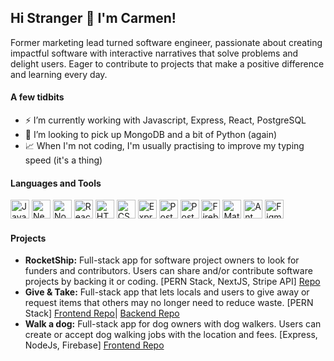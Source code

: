 ## Hi Stranger 👋 I'm Carmen!

Former marketing lead turned software engineer, passionate about creating impactful software with interactive narratives that solve problems and delight users. Eager to contribute to projects that make a positive difference and learning every day.

#### A few tidbits
- ⚡ I’m currently working with Javascript, Express, React, PostgreSQL
- 🌱 I’m looking to pick up MongoDB and a bit of Python (again)
- 📈 When I'm not coding, I'm usually practising to improve my typing speed (it's a thing)


#### Languages and Tools 
<div >

  [<img width="30" src="https://user-images.githubusercontent.com/25181517/117447155-6a868a00-af3d-11eb-9cfe-245df15c9f3f.png" alt="JavaScript" title="JavaScript"/>](https://developer.mozilla.org/en-US/docs/Web/JavaScript)
  [	<img width="30" src="https://github.com/marwin1991/profile-technology-icons/assets/136815194/5f8c622c-c217-4649-b0a9-7e0ee24bd704" alt="Next.js" title="Next.js"/>](https://nextjs.org)
  [	<img width="30" src="https://user-images.githubusercontent.com/25181517/183568594-85e280a7-0d7e-4d1a-9028-c8c2209e073c.png" alt="Node.js" title="Node.js"/>](https://nodejs.org)
[	<img width="30" src="https://user-images.githubusercontent.com/25181517/183897015-94a058a6-b86e-4e42-a37f-bf92061753e5.png" alt="React" title="React"/>](https://react.dev/)
[	<img width="30" src="https://user-images.githubusercontent.com/25181517/192158954-f88b5814-d510-4564-b285-dff7d6400dad.png" alt="HTML" title="HTML"/>](https://developer.mozilla.org/en-US/docs/Glossary/HTML5)
[<img width="30" src="https://user-images.githubusercontent.com/25181517/183898674-75a4a1b1-f960-4ea9-abcb-637170a00a75.png" alt="CSS" title="CSS"/>](https://developer.mozilla.org/en-US/docs/Web/CSS) 
[	<img width="30" src="https://user-images.githubusercontent.com/25181517/183859966-a3462d8d-1bc7-4880-b353-e2cbed900ed6.png" alt="Express" title="Express"/>](https://expressjs.com/)
[	<img width="30" src="https://user-images.githubusercontent.com/25181517/117208740-bfb78400-adf5-11eb-97bb-09072b6bedfc.png" alt="PostgreSQL" title="PostgreSQL"/>](https://www.postgresql.org/)
[	<img width="30" src="https://user-images.githubusercontent.com/25181517/192109061-e138ca71-337c-4019-8d42-4792fdaa7128.png" alt="Postman" title="Postman"/>](https://www.postman.com/)
[	<img width="30" src="https://user-images.githubusercontent.com/25181517/189716855-2c69ca7a-5149-4647-936d-780610911353.png" alt="Firebase" title="Firebase"/>](https://firebase.google.com/)
[	<img width="30" src="https://user-images.githubusercontent.com/25181517/189716630-fe6c084c-6c66-43af-aa49-64c8aea4a5c2.png" alt="Material UI" title="Material UI"/>](https://mui.com/)
[	<img width="30" src="https://user-images.githubusercontent.com/25181517/190887795-99cb0921-e57f-430b-a111-e165deedaa36.png" alt="Ant Design" title="Ant Design"/>](https://ant.design/)
[	<img width="30" src="https://user-images.githubusercontent.com/25181517/189715289-df3ee512-6eca-463f-a0f4-c10d94a06b2f.png" alt="Figma" title="Figma"/>](https://www.figma.com/)
</div>

#### Projects
- **RocketShip:** Full-stack app for software project owners to look for funders and contributors. Users can share and/or contribute software projects by backing it or coding. [PERN Stack, NextJS, Stripe API] [Repo](https://github.com/Boxyboxy/rocketship)
- **Give & Take:** Full-stack app that lets locals and users to give away or request items that others may no longer need to reduce waste. [PERN Stack] [Frontend Repo](https://github.com/Cljwen/GT-Project3-Frontend)| [Backend Repo](https://github.com/Cljwen/GT-Project3-Backend)
- **Walk a dog:** Full-stack app for dog owners with dog walkers. Users can create or accept dog walking jobs with the location and fees. [Express, NodeJs, Firebase] [Frontend Repo](https://github.com/Cljwen/project2-bootcamp)
 

<!--
**Cljwen/Cljwen** is a ✨ _special_ ✨ repository because its `README.md` (this file) appears on your GitHub profile.

Here are some ideas to get you started:

- 🔭 I’m currently working on ...
- 🌱 I’m currently learning ...
- 👯 I’m looking to collaborate on ...
- 🤔 I’m looking for help with ...
- 💬 Ask me about ...
- 📫 How to reach me: ...
- 😄 Pronouns: ...
- ⚡ Fun fact: ...
-->
